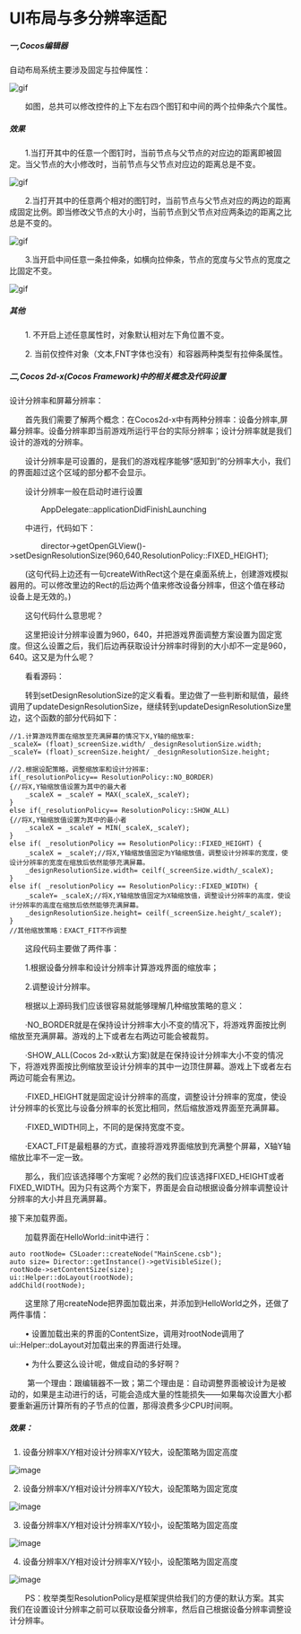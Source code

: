 # UI布局与多分辨率适配


##### 一,Cocos编辑器

自动布局系统主要涉及固定与拉伸属性：
 
![gif](res/gif001.gif) 

&emsp;&emsp;如图，总共可以修改控件的上下左右四个图钉和中间的两个拉伸条六个属性。

##### 效果

&emsp;&emsp;1.当打开其中的任意一个图钉时，当前节点与父节点的对应边的距离即被固定。当父节点的大小修改时，当前节点与父节点对应边的距离总是不变。

![gif](res/gif002.gif) 
 
&emsp;&emsp;2.当打开其中的任意两个相对的图钉时，当前节点与父节点对应的两边的距离成固定比例。即当修改父节点的大小时，当前节点到父节点对应两条边的距离之比总是不变的。

![gif](res/gif003.gif) 
 
&emsp;&emsp;3.当开启中间任意一条拉伸条，如横向拉伸条，节点的宽度与父节点的宽度之比固定不变。

![gif](res/gif004.gif) 
 
##### 其他
&emsp;&emsp;1. 不开启上述任意属性时，对象默认相对左下角位置不变。

&emsp;&emsp;2. 当前仅控件对象（文本,FNT字体也没有）和容器两种类型有拉伸条属性。


##### 二,Cocos 2d-x(Cocos Framework)中的相关概念及代码设置

设计分辨率和屏幕分辨率： 

&emsp;&emsp;首先我们需要了解两个概念：在Cocos2d-x中有两种分辨率：设备分辨率,屏幕分辨率。设备分辨率即当前游戏所运行平台的实际分辨率；设计分辨率就是我们设计的游戏的分辨率。 

&emsp;&emsp;设计分辨率是可设置的，是我们的游戏程序能够“感知到”的分辨率大小，我们的界面超过这个区域的部分都不会显示。

&emsp;&emsp;设计分辨率一般在启动时进行设置

&emsp;&emsp;&emsp;&emsp;AppDelegate::applicationDidFinishLaunching

&emsp;&emsp;中进行，代码如下：

&emsp;&emsp;&emsp;&emsp;director->getOpenGLView()->setDesignResolutionSize(960,640,ResolutionPolicy::FIXED_HEIGHT);

&emsp;&emsp;(这句代码上边还有一句createWithRect这个是在桌面系统上，创建游戏模拟器用的。可以修改里边的Rect的后边两个值来修改设备分辨率，但这个值在移动设备上是无效的。)

&emsp;&emsp;这句代码什么意思呢？

&emsp;&emsp;这里把设计分辨率设置为960，640，并把游戏界面调整方案设置为固定宽度。但这么设置之后，我们后边再获取设计分辨率时得到的大小却不一定是960，640。这又是为什么呢？

&emsp;&emsp;看看源码：

&emsp;&emsp;转到setDesignResolutionSize的定义看看。里边做了一些判断和赋值，最终调用了updateDesignResolutionSize，继续转到updateDesignResolutionSize里边，这个函数的部分代码如下：

	//1.计算游戏界面在缩放至充满屏幕的情况下X,Y轴的缩放率:
    _scaleX= (float)_screenSize.width/ _designResolutionSize.width;
    _scaleY= (float)_screenSize.height/ _designResolutionSize.height;
  
    //2.根据设配策略，调整缩放率和设计分辨率:
    if(_resolutionPolicy== ResolutionPolicy::NO_BORDER)
    {//将X,Y轴缩放值设置为其中的最大者
        _scaleX = _scaleY = MAX(_scaleX,_scaleY);
    }
    else if(_resolutionPolicy== ResolutionPolicy::SHOW_ALL)
    {//将X,Y轴缩放值设置为其中的最小者
        _scaleX = _scaleY = MIN(_scaleX,_scaleY);
    }
    else if( _resolutionPolicy == ResolutionPolicy::FIXED_HEIGHT) {
        _scaleX = _scaleY;//将X,Y轴缩放值固定为Y轴缩放值，调整设计分辨率的宽度，使设计分辨率的宽度在缩放后依然能够充满屏幕。
        _designResolutionSize.width= ceilf(_screenSize.width/_scaleX);
    }
    else if( _resolutionPolicy == ResolutionPolicy::FIXED_WIDTH) {
        _scaleY= _scaleX;//将X,Y轴缩放值固定为X轴缩放值，调整设计分辨率的高度，使设计分辨率的高度在缩放后依然能够充满屏幕。
        _designResolutionSize.height= ceilf(_screenSize.height/_scaleY);
    }
    //其他缩放策略：EXACT_FIT不作调整
&emsp;&emsp;这段代码主要做了两件事：

&emsp;&emsp;1.根据设备分辨率和设计分辨率计算游戏界面的缩放率；

&emsp;&emsp;2.调整设计分辨率。

&emsp;&emsp;根据以上源码我们应该很容易就能够理解几种缩放策略的意义：

&emsp;&emsp;·NO_BORDER就是在保持设计分辨率大小不变的情况下，将游戏界面按比例缩放至充满屏幕。游戏的上下或者左右两边可能会被裁剪。

&emsp;&emsp;·SHOW_ALL(Cocos 2d-x默认方案)就是在保持设计分辨率大小不变的情况下，将游戏界面按比例缩放至设计分辨率的其中一边顶住屏幕。游戏上下或者左右两边可能会有黑边。

&emsp;&emsp;·FIXED_HEIGHT就是固定设计分辨率的高度，调整设计分辨率的宽度，使设计分辨率的长宽比与设备分辨率的长宽比相同，然后缩放游戏界面至充满屏幕。

&emsp;&emsp;·FIXED_WIDTH同上，不同的是保持宽度不变。

&emsp;&emsp;·EXACT_FIT是最粗暴的方式，直接将游戏界面缩放到充满整个屏幕，X轴Y轴缩放比率不一定一致。

&emsp;&emsp;那么，我们应该选择哪个方案呢？必然的我们应该选择FIXED_HEIGHT或者FIXED_WIDTH。因为只有这两个方案下，界面是会自动根据设备分辨率调整设计分辨率的大小并且充满屏幕。

接下来加载界面。

&emsp;&emsp;加载界面在HelloWorld::init中进行：

	auto rootNode= CSLoader::createNode("MainScene.csb");
    auto size= Director::getInstance()->getVisibleSize();
    rootNode->setContentSize(size);
    ui::Helper::doLayout(rootNode);
    addChild(rootNode);

&emsp;&emsp;这里除了用createNode把界面加载出来，并添加到HelloWorld之外，还做了两件事情：

&emsp;&emsp;•	设置加载出来的界面的ContentSize，调用对rootNode调用了ui::Helper::doLayout对加载出来的界面进行处理。

&emsp;&emsp;•	为什么要这么设计呢，做成自动的多好啊？

&emsp;&emsp; 第一个理由：跟编辑器不一致；第二个理由是：自动调整界面被设计为是被动的，如果是主动进行的话，可能会造成大量的性能损失——如果每次设置大小都要重新遍历计算所有的子节点的位置，那得浪费多少CPU时间啊。

##### 效果：

1. 设备分辨率X/Y相对设计分辨率X/Y较大，设配策略为固定高度

![image](res/image006.png) 
 
2. 设备分辨率X/Y相对设计分辨率X/Y较大，设配策略为固定宽度

![image](res/image007.png) 
 
3. 设备分辨率X/Y相对设计分辨率X/Y较小，设配策略为固定高度

![image](res/image008.png) 
 
4. 设备分辨率X/Y相对设计分辨率X/Y较小，设配策略为固定高度

![image](res/image009.png) 

&emsp;&emsp;PS：枚举类型ResolutionPolicy是框架提供给我们的方便的默认方案。其实我们在设置设计分辨率之前可以获取设备分辨率，然后自己根据设备分辨率调整设计分辨率。


